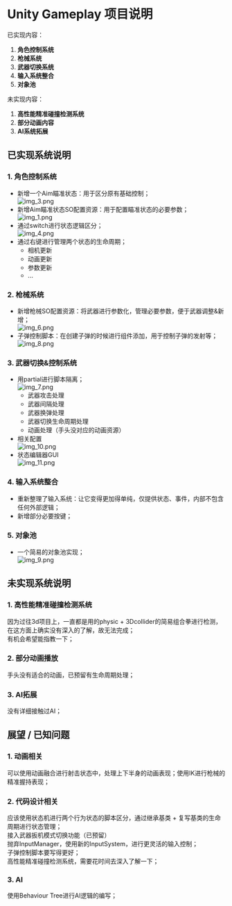 # Unity Gameplay 项目说明

已实现内容：
1. **角色控制系统**
2. **枪械系统**
3. **武器切换系统**
4. **输入系统整合**
5. **对象池**

未实现内容：
1. **高性能精准碰撞检测系统**
2. **部分动画内容**
3. **AI系统拓展**

## 已实现系统说明

### 1. 角色控制系统
- 新增一个Aim瞄准状态：用于区分原有基础控制；<br>
![img_3.png](img_3.png)
- 新增Aim瞄准状态SO配置资源：用于配置瞄准状态的必要参数；<br>
![img_1.png](img_1.png)
- 通过switch进行状态逻辑区分；<br>
![img_4.png](img_4.png)
- 通过右键进行管理两个状态的生命周期；<br>
  - 相机更新
  - 动画更新
  - 参数更新
  - ...

### 2. 枪械系统
- 新增枪械SO配置资源：将武器进行参数化，管理必要参数，便于武器调整&新增；<br>
![img_6.png](img_6.png)
- 子弹控制脚本：在创建子弹的时候进行组件添加，用于控制子弹的发射等；<br>
![img_8.png](img_8.png)

### 3. 武器切换&控制系统
- 用partial进行脚本隔离；<br>
![img_7.png](img_7.png)
  - 武器攻击处理
  - 武器间隔处理
  - 武器换弹处理
  - 武器切换生命周期处理
  - 动画处理（手头没对应的动画资源）
- 相关配置<br>
![img_10.png](img_10.png)
- 状态编辑器GUI<br>
![img_11.png](img_11.png)


### 4. 输入系统整合
- 重新整理了输入系统：让它变得更加得单纯，仅提供状态、事件，内部不包含任何外部逻辑；
- 新增部分必要按键；

### 5. 对象池
- 一个简易的对象池实现；<br>
![img_9.png](img_9.png)

## 未实现系统说明

### 1. 高性能精准碰撞检测系统
因为过往3d项目上，一直都是用的physic + 3Dcollider的简易组合拳进行检测，在这方面上确实没有深入的了解，故无法完成；<br>
有机会希望能指教一下；

### 2. 部分动画播放
手头没有适合的动画，已预留有生命周期处理；

### 3. AI拓展
没有详细接触过AI；

## 展望 / 已知问题

### 1. 动画相关
可以使用动画融合进行射击状态中，处理上下半身的动画表现；使用IK进行枪械的精准握持表现；<br>

### 2. 代码设计相关
应该使用状态机进行两个行为状态的脚本区分，通过继承基类 + 复写基类的生命周期进行状态管理；<br>
接入武器扳机模式切换功能（已预留）<br>
抛弃InputManager，使用新的InputSystem，进行更灵活的输入控制；<br>
子弹控制脚本要写得更好；<br>
高性能精准碰撞检测系统，需要花时间去深入了解一下；

### 3. AI
使用Behaviour Tree进行AI逻辑的编写；